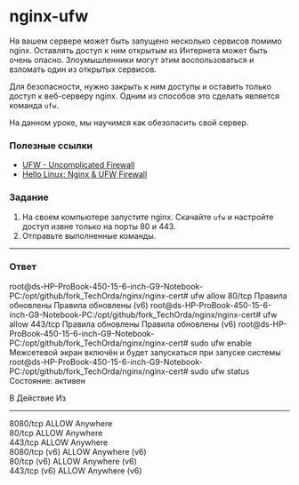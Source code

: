 # nginx-ufw

На вашем сервере может быть запущено несколько сервисов помимо nginx. Оставлять доступ к ним открытым из Интернета может быть очень опасно.
Злоумышленники могут этим воспользоваться и взломать один из открытых сервисов.

Для безопасности, нужно закрыть к ним доступы и оставить только доступ к веб-серверу nginx. Одним из способов это сделать является команда `ufw`.

На данном уроке, мы научимся как обезопасить свой сервер.

### Полезные ссылки

- [UFW - Uncomplicated Firewall](https://help.ubuntu.com/community/UFW)
- [Hello Linux: Nginx & UFW Firewall](https://www.codingforentrepreneurs.com/blog/hello-linux-nginx-and-ufw-firewall)

### Задание

1. На своем компьютере запустите nginx. Скачайте `ufw` и настройте доступ извне только на порты 80 и 443.
2. Отправьте выполненные команды.

---

### Ответ
root@ds-HP-ProBook-450-15-6-inch-G9-Notebook-PC:/opt/github/fork_TechOrda/nginx/nginx-cert# ufw allow 80/tcp
Правила обновлены
Правила обновлены (v6)
root@ds-HP-ProBook-450-15-6-inch-G9-Notebook-PC:/opt/github/fork_TechOrda/nginx/nginx-cert# ufw allow 443/tcp
Правила обновлены
Правила обновлены (v6)
root@ds-HP-ProBook-450-15-6-inch-G9-Notebook-PC:/opt/github/fork_TechOrda/nginx/nginx-cert# sudo ufw enable
Межсетевой экран включён и будет запускаться при запуске системы
root@ds-HP-ProBook-450-15-6-inch-G9-Notebook-PC:/opt/github/fork_TechOrda/nginx/nginx-cert# sudo ufw status
Состояние: активен

В                          Действие    Из
-                          --------    --
8080/tcp                   ALLOW       Anywhere                  
80/tcp                     ALLOW       Anywhere                  
443/tcp                    ALLOW       Anywhere                  
8080/tcp (v6)              ALLOW       Anywhere (v6)             
80/tcp (v6)                ALLOW       Anywhere (v6)             
443/tcp (v6)               ALLOW       Anywhere (v6)
